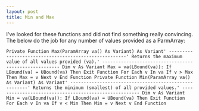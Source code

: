 ```yaml
---
layout: post
title: Min and Max
---
```

I've looked for these functions and did not find something really convincing. The below do the job for any number of values provided as a ParmArray:
```vbscript
Private Function Max(ParamArray va() As Variant) As Variant' ------------------------------------------------------' Returns the maximum value of all values provided (va).' ------------------------------------------------------ Dim v As Variant Max = va(LBound(va)): If LBound(va) = UBound(va) Then Exit Function For Each v In va If v > Max Then Max = v Next v End Function Private Function Min(ParamArray va() As Variant) As Variant' ------------------------------------------------------' Returns the minimum (smallest) of all provided values.' ------------------------------------------------------ Dim v As Variant Min = va(LBound(va)): If LBound(va) = UBound(va) Then Exit Function For Each v In va If v < Min Then Min = v Next v End Function
```